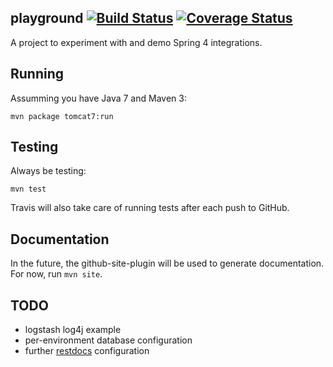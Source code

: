 playground [![Build Status](https://travis-ci.org/lanyonm/playground.svg)](https://travis-ci.org/lanyonm/playground) [![Coverage Status](https://coveralls.io/repos/lanyonm/playground/badge.svg)](https://coveralls.io/r/lanyonm/playground)
----------
A project to experiment with and demo Spring 4 integrations.


Running
-------
Assumming you have Java 7 and Maven 3:

	mvn package tomcat7:run


Testing
-------
Always be testing:

	mvn test

Travis will also take care of running tests after each push to GitHub.


Documentation
-------------
In the future, the github-site-plugin will be used to generate documentation.  For now, run `mvn site`.


TODO
----
* logstash log4j example
* per-environment database configuration
* further [restdocs](http://projects.spring.io/spring-restdocs/) configuration
